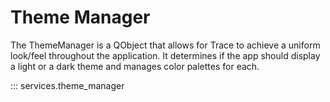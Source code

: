 # Theme Manager

The ThemeManager is a QObject that allows for Trace to achieve a uniform look/feel throughout the application. It determines if the app should display a light or a dark theme and manages color palettes for each.

::: services.theme_manager
